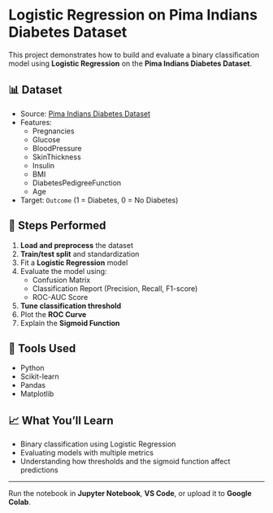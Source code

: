 
# Logistic Regression on Pima Indians Diabetes Dataset

This project demonstrates how to build and evaluate a binary classification model using **Logistic Regression** on the **Pima Indians Diabetes Dataset**.

## 📊 Dataset

- Source: [Pima Indians Diabetes Dataset](https://raw.githubusercontent.com/jbrownlee/Datasets/master/pima-indians-diabetes.data.csv)
- Features:
  - Pregnancies
  - Glucose
  - BloodPressure
  - SkinThickness
  - Insulin
  - BMI
  - DiabetesPedigreeFunction
  - Age
- Target: `Outcome` (1 = Diabetes, 0 = No Diabetes)

## 🔧 Steps Performed

1. **Load and preprocess** the dataset
2. **Train/test split** and standardization
3. Fit a **Logistic Regression** model
4. Evaluate the model using:
   - Confusion Matrix
   - Classification Report (Precision, Recall, F1-score)
   - ROC-AUC Score
5. **Tune classification threshold**
6. Plot the **ROC Curve**
7. Explain the **Sigmoid Function**

## 🧪 Tools Used

- Python
- Scikit-learn
- Pandas
- Matplotlib

## 📈 What You’ll Learn

- Binary classification using Logistic Regression
- Evaluating models with multiple metrics
- Understanding how thresholds and the sigmoid function affect predictions

---

Run the notebook in **Jupyter Notebook**, **VS Code**, or upload it to **Google Colab**.

